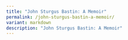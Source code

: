 ```yaml
---
title: "John Sturgus Bastin: A Memoir"
permalink: /john-sturgus-bastin-a-memoir/
variant: markdown
description: "John Sturgus Bastin: A Memoir"
---
```

